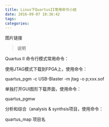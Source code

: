 ```yaml
---
title: Linux下QuartusII常用命令小结
date: 2016-09-07 18:36:42
tags:
categories:
---
```


图片链接

>说明

<!-- more -->


Quartus II 命令行模式常用命令：

使用JTAG模式下载到FPGA上，使用命令：

quartus_pgm -c USB-Blaster -m jtag -o p;xxx.sof



单独打开GUI图形下载界面，使用命令：

quartus_pgmw



分析和综合（analysis & synthsis项目，使用命令：

quartus_map 项目名